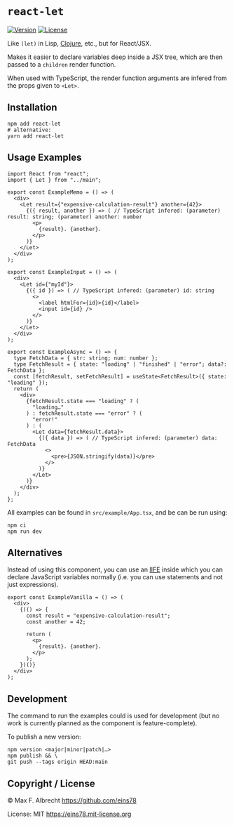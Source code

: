 # `react-let`

<a href="https://www.npmjs.com/package/react-let"><img src="https://img.shields.io/npm/v/react-let.svg?sanitize=true" alt="Version"></a>
<a href="https://www.npmjs.com/package/react-let"><img src="https://img.shields.io/npm/l/react-let.svg?sanitize=true" alt="License"></a>
 

Like `(let)` in Lisp, [Clojure](https://clojuredocs.org/clojure.core/let), etc., but for React/JSX.

Makes it easier to declare variables deep inside a JSX tree,
which are then passed to a `children` render function.

When used with TypeScript, the render function arguments are infered from the props given to `<Let>`.

## Installation

```shell
npm add react-let
# alternative:
yarn add react-let
```

## Usage Examples

```tsx
import React from "react";
import { Let } from "../main";

export const ExampleMemo = () => (
  <div>
    <Let result={"expensive-calculation-result"} another={42}>
      {({ result, another }) => ( // TypeScript infered: (parameter) result: string; (parameter) another: number
        <p>
          {result}. {another}.
        </p>
      )}
    </Let>
  </div>
);

export const ExampleInput = () => (
  <div>
    <Let id={"myId"}>
      {({ id }) => ( // TypeScript infered: (parameter) id: string
        <>
          <label htmlFor={id}>{id}</label>
          <input id={id} />
        </>
      )}
    </Let>
  </div>
);

export const ExampleAsync = () => {
  type FetchData = { str: string; num: number };
  type FetchResult = { state: "loading" | "finished" | "error"; data?: FetchData };
  const [fetchResult, setFetchResult] = useState<FetchResult>({ state: "loading" });
  return (
    <div>
      {fetchResult.state === "loading" ? (
        "loading…"
      ) : fetchResult.state === "error" ? (
        "error!"
      ) : (
        <Let data={fetchResult.data}>
          {({ data }) => ( // TypeScript infered: (parameter) data: FetchData
            <>
              <pre>{JSON.stringify(data)}</pre>
            </>
          )}
        </Let>
      )}
    </div>
  );
};
```

All examples can be found in `src/example/App.tsx`,
and be can be run using:

```shell
npm ci
npm run dev
```

## Alternatives

Instead of using this component, you can use an [IIFE](https://developer.mozilla.org/en-US/docs/Glossary/IIFE) inside which you can declare JavaScript variables normally (i.e. you can use statements and not just expressions).

```tsx
export const ExampleVanilla = () => (
  <div>
    {(() => {
      const result = "expensive-calculation-result";
      const another = 42;

      return (
        <p>
          {result}. {another}.
        </p>
      );
    })()}
  </div>
);
```

## Development

The command to run the examples could is used for development (but no work is currently planned as the component is feature-complete).

To publish a new version:

```shell
npm version <major|minor|patch|…>
npm publish && \
git push --tags origin HEAD:main
```

## Copyright / License

© Max F. Albrecht <https://github.com/eins78>

License: MIT <https://eins78.mit-license.org>
